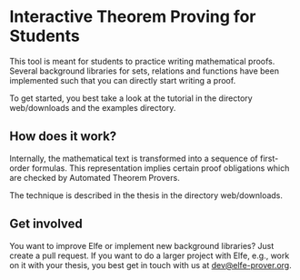 # Interactive Theorem Proving for Students

This tool is meant for students to practice writing mathematical proofs. Several background libraries for sets, relations and functions have been implemented such that you can directly start writing a proof.

To get started, you best take a look at the tutorial in the directory web/downloads and the examples directory.

## How does it work?

Internally, the mathematical text is transformed into a sequence of first-order formulas. This representation implies certain proof obligations which are checked by Automated Theorem Provers.
 
 The technique is described in the thesis in the directory web/downloads.

## Get involved

You want to improve Elfe or implement new background libraries? Just create a pull request. If you want to do a larger project with Elfe, e.g., work on it with your thesis, you best get in touch with us at dev@elfe-prover.org.
